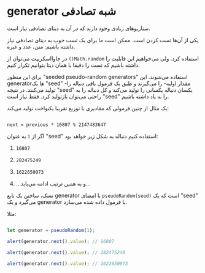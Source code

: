 # generator شبه تصادفی

سناریوهای زیادی وجود دارند که در آن به دیتای تصادفی نیاز است.

یکی از آن‌ها تست کردن است. ممکن است ما برای یک تست خوب به دیتای تصادفی نیاز داشته باشیم: متن، عدد و غیره.

در جاوااسکریپت می‌توان از `()Math.random` استفاده کرد. ولی می‌خواهیم این قابلیت را داشته باشیم که تست را دقیقا با همان دیتا بتوانیم تکرار کنیم.

برای این منظور "seeded pseudo-random generators" استفاده می‌شوند. این generatorها یک "seed" -مقدار اولیه- را می‌گیرند و طبق یک فرمول باقی دنباله را تولید می‌کنند. در نتیجه "seed" یکسان دنباله یکسانی را تولید می‌کند و کل دنباله را به راحتی می‌توان بازتولید کرد. فقط نیاز است "seed" را به یاد داشته باشیم.

یک مثال از چنین فرمولی که مقادیری با توزیع تقریبا یکنواخت تولید می‌کند:

```

next = previous * 16807 % 2147483647

```


اگر از `1` به عنوان "seed" استفاده کنیم دنباله به شکل زیر خواهد بود:

1. `16807`

2. `282475249`

3. `1622650073`

4. ...و به همین ترتیب ادامه می‌یابد...

تسک، ساختن یک تابع generator با امضای `pseudoRandom(seed)` است که یک "seed" می‌گیرد و یک generator با فرمول داده شده می‌سازد.

مثلا:

```js

let generator = pseudoRandom(1);

alert(generator.next().value); // 16807

alert(generator.next().value); // 282475249

alert(generator.next().value); // 1622650073

```
